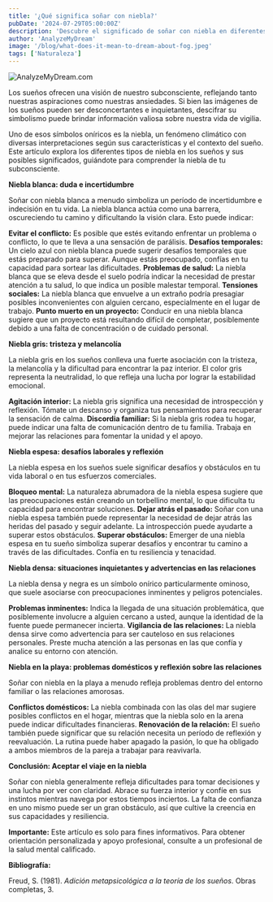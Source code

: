 ```yaml
---
title: '¿Qué significa soñar con niebla?'
pubDate: '2024-07-29T05:00:00Z'
description: 'Descubre el significado de soñar con niebla en diferentes contextos, desde niebla blanca hasta niebla en la playa.'
author: 'AnalyzeMyDream'
image: '/blog/what-does-it-mean-to-dream-about-fog.jpeg'
tags: ['Naturaleza']
---
```


![AnalyzeMyDream.com](/blog/what-does-it-mean-to-dream-about-fog.jpeg)


Los sueños ofrecen una visión de nuestro subconsciente, reflejando tanto nuestras aspiraciones como nuestras ansiedades. Si bien las imágenes de los sueños pueden ser desconcertantes e inquietantes, descifrar su simbolismo puede brindar información valiosa sobre nuestra vida de vigilia. 

Uno de esos símbolos oníricos es la niebla, un fenómeno climático con diversas interpretaciones según sus características y el contexto del sueño. Este artículo explora los diferentes tipos de niebla en los sueños y sus posibles significados, guiándote para comprender la niebla de tu subconsciente.

**Niebla blanca: duda e incertidumbre**

Soñar con niebla blanca a menudo simboliza un período de incertidumbre e indecisión en tu vida. La niebla blanca actúa como una barrera, oscureciendo tu camino y dificultando la visión clara. Esto puede indicar:

**Evitar el conflicto:** Es posible que estés evitando enfrentar un problema o conflicto, lo que te lleva a una sensación de parálisis.
**Desafíos temporales:** Un cielo azul con niebla blanca puede sugerir desafíos temporales que estás preparado para superar. Aunque estás preocupado, confías en tu capacidad para sortear las dificultades.
**Problemas de salud:** La niebla blanca que se eleva desde el suelo podría indicar la necesidad de prestar atención a tu salud, lo que indica un posible malestar temporal.
**Tensiones sociales:** La niebla blanca que envuelve a un extraño podría presagiar posibles inconvenientes con alguien cercano, especialmente en el lugar de trabajo.
**Punto muerto en un proyecto:** Conducir en una niebla blanca sugiere que un proyecto está resultando difícil de completar, posiblemente debido a una falta de concentración o de cuidado personal.

**Niebla gris: tristeza y melancolía**

La niebla gris en los sueños conlleva una fuerte asociación con la tristeza, la melancolía y la dificultad para encontrar la paz interior. El color gris representa la neutralidad, lo que refleja una lucha por lograr la estabilidad emocional.

**Agitación interior:** La niebla gris significa una necesidad de introspección y reflexión. Tómate un descanso y organiza tus pensamientos para recuperar la sensación de calma.
**Discordia familiar:** Si la niebla gris rodea tu hogar, puede indicar una falta de comunicación dentro de tu familia. Trabaja en mejorar las relaciones para fomentar la unidad y el apoyo.

**Niebla espesa: desafíos laborales y reflexión**

La niebla espesa en los sueños suele significar desafíos y obstáculos en tu vida laboral o en tus esfuerzos comerciales. 

**Bloqueo mental:** La naturaleza abrumadora de la niebla espesa sugiere que las preocupaciones están creando un torbellino mental, lo que dificulta tu capacidad para encontrar soluciones.
**Dejar atrás el pasado:** Soñar con una niebla espesa también puede representar la necesidad de dejar atrás las heridas del pasado y seguir adelante. La introspección puede ayudarte a superar estos obstáculos.
**Superar obstáculos:** Emerger de una niebla espesa en tu sueño simboliza superar desafíos y encontrar tu camino a través de las dificultades. Confía en tu resiliencia y tenacidad.

**Niebla densa: situaciones inquietantes y advertencias en las relaciones**

La niebla densa y negra es un símbolo onírico particularmente ominoso, que suele asociarse con preocupaciones inminentes y peligros potenciales.

**Problemas inminentes:** Indica la llegada de una situación problemática, que posiblemente involucre a alguien cercano a usted, aunque la identidad de la fuente puede permanecer incierta.
**Vigilancia de las relaciones:** La niebla densa sirve como advertencia para ser cauteloso en sus relaciones personales. Preste mucha atención a las personas en las que confía y analice su entorno con atención.

**Niebla en la playa: problemas domésticos y reflexión sobre las relaciones**

Soñar con niebla en la playa a menudo refleja problemas dentro del entorno familiar o las relaciones amorosas.

**Conflictos domésticos:** La niebla combinada con las olas del mar sugiere posibles conflictos en el hogar, mientras que la niebla solo en la arena puede indicar dificultades financieras.
**Renovación de la relación:** El sueño también puede significar que su relación necesita un período de reflexión y reevaluación. La rutina puede haber apagado la pasión, lo que ha obligado a ambos miembros de la pareja a trabajar para reavivarla.

**Conclusión: Aceptar el viaje en la niebla**

Soñar con niebla generalmente refleja dificultades para tomar decisiones y una lucha por ver con claridad. Abrace su fuerza interior y confíe en sus instintos mientras navega por estos tiempos inciertos. La falta de confianza en uno mismo puede ser un gran obstáculo, así que cultive la creencia en sus capacidades y resiliencia.

**Importante:** Este artículo es solo para fines informativos. Para obtener orientación personalizada y apoyo profesional, consulte a un profesional de la salud mental calificado. 

**Bibliografía:**

Freud, S. (1981). *Adición metapsicológica a la teoría de los sueños*. Obras completas, 3.